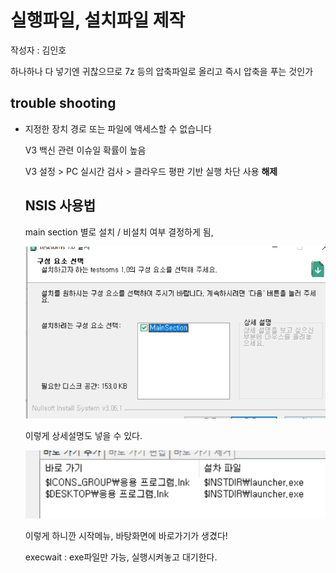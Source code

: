 # 실행파일, 설치파일 제작

작성자 : 김인호



하나하나 다 넣기엔 귀찮으므로 7z 등의 압축파일로 올리고 즉시 압축을 푸는 것인가

## trouble shooting 

* 지정한 장치 경로 또는 파일에 액세스할 수 없습니다

  V3 백신 관련 이슈일 확률이 높음

  V3 설정 > PC 실시간 검사 > 클라우드 평판 기반 실행 차단 사용 **해제**

  

  ## NSIS 사용법
  
  main section 별로 설치 / 비설치 여부 결정하게 됨,
  
  ![image-20201027201913780](README.assets/image-20201027201913780.png)
  
  이렇게 상세설명도 넣을 수 있다.
  
  ![image-20201027202911907](README.assets/image-20201027202911907.png)
  
  이렇게 하니깐 시작메뉴, 바탕화면에 바로가기가 생겼다!
  
  execwait : exe파일만 가능, 실행시켜놓고 대기한다.